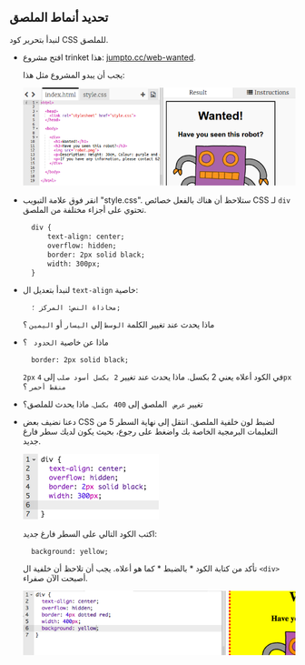 ## تحديد أنماط الملصق

لنبدأ بتحرير كود CSS للملصق.

+ افتح مشروع trinket هذا: <a target="_blank" href="http://jumpto.cc/web-wanted">jumpto.cc/web-wanted</a>.
    
    يجب أن يبدو المشروع مثل هذا:
    
    ![لقطة الشاشة](images/wanted-starter.png)

+ انقر فوق علامة التبويب "style.css". ستلاحظ أن هناك بالفعل خصائص CSS لـ ` div ` تحتوي على أجزاء مختلفة من الملصق.
    
        div {
            text-align: center;
            overflow: hidden;
            border: 2px solid black;
            width: 300px;
        }   
        

+ لنبدأ بتعديل ال ` text-align ` خاصية:
    
        محاذاة النص: المركز ؛;
        
    
    ماذا يحدث عند تغيير الكلمة ` الوسط ` إلى ` اليسار ` أو ` اليمين ` ؟

+ ماذا عن خاصية `الحدود ` ؟
    
        border: 2px solid black;
        
    
    ` 2px ` في الكود أعلاه يعني 2 بكسل. ماذا يحدث عند تغيير ` 2 بكسل أسود صلب ` إلى ` 4px منقط أحمر ` ؟

+ تغيير `عرض ` الملصق إلى ` 400 بكسل `. ماذا يحدث للملصق؟

+ دعنا نضيف بعض CSS لضبط لون خلفية الملصق. انتقل إلى نهاية السطر 5 من التعليمات البرمجية الخاصة بك واضغط على رجوع، بحيث يكون لديك سطر فارغ جديد.
    
    ![لقطة الشاشة](images/wanted-newline.png)
    
    اكتب الكود التالي على السطر فارغ جديد:
    
        background: yellow;
        
    
    تأكد من كتابة الكود * بالضبط * كما هو أعلاه. يجب أن تلاحظ أن خلفية ال `<div>` أصبحت الآن صفراء.
    
    ![لقطة الشاشة](images/wanted-background.png)
